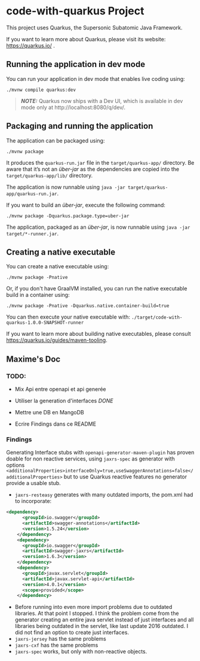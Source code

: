 # code-with-quarkus Project

This project uses Quarkus, the Supersonic Subatomic Java Framework.

If you want to learn more about Quarkus, please visit its website: https://quarkus.io/ .

## Running the application in dev mode

You can run your application in dev mode that enables live coding using:
```shell script
./mvnw compile quarkus:dev
```

> **_NOTE:_**  Quarkus now ships with a Dev UI, which is available in dev mode only at http://localhost:8080/q/dev/.

## Packaging and running the application

The application can be packaged using:
```shell script
./mvnw package
```
It produces the `quarkus-run.jar` file in the `target/quarkus-app/` directory.
Be aware that it’s not an _über-jar_ as the dependencies are copied into the `target/quarkus-app/lib/` directory.

The application is now runnable using `java -jar target/quarkus-app/quarkus-run.jar`.

If you want to build an _über-jar_, execute the following command:
```shell script
./mvnw package -Dquarkus.package.type=uber-jar
```

The application, packaged as an _über-jar_, is now runnable using `java -jar target/*-runner.jar`.

## Creating a native executable

You can create a native executable using: 
```shell script
./mvnw package -Pnative
```

Or, if you don't have GraalVM installed, you can run the native executable build in a container using: 
```shell script
./mvnw package -Pnative -Dquarkus.native.container-build=true
```

You can then execute your native executable with: `./target/code-with-quarkus-1.0.0-SNAPSHOT-runner`

If you want to learn more about building native executables, please consult https://quarkus.io/guides/maven-tooling.

## Maxime's Doc

### TODO:

* Mix Api entre openapi et api generée

* Utiliser la generation d'interfaces *DONE*

* Mettre une DB en MangoDB

* Ecrire Findings dans ce README

### Findings

Generating Interface stubs with `openapi-generator-maven-plugin` has proven doable for non reactive services, using `jaxrs-spec` as generator  with options `<additionalProperties>interfaceOnly=true,useSwaggerAnnotations=false</additionalProperties>` but to use Quarkus reactive features no generator provide a usable stub. 
* `jaxrs-resteasy` generates with many outdated imports, the pom.xml had to incorporate:
```xml
<dependency>
      <groupId>io.swagger</groupId>
      <artifactId>swagger-annotations</artifactId>
      <version>1.5.24</version>
    </dependency>
    <dependency>
      <groupId>io.swagger</groupId>
      <artifactId>swagger-jaxrs</artifactId>
      <version>1.6.3</version>
    </dependency>
    <dependency>
      <groupId>javax.servlet</groupId>
      <artifactId>javax.servlet-api</artifactId>
      <version>4.0.1</version>
      <scope>provided</scope>
    </dependency>
```
* Before running into even more import problems due to outdated libraries. At that point I stopped. I think the problem come from the generator creating an entire java servlet instead of just interfaces and all libraries being outdated in the servlet, like last update 2016 outdated. I did not find an option to create just interfaces.
* `jaxrs-jersey` has the same problems
* `jaxrs-cxf` has the same problems
* `jaxrs-spec` works, but only with non-reactive objects.





